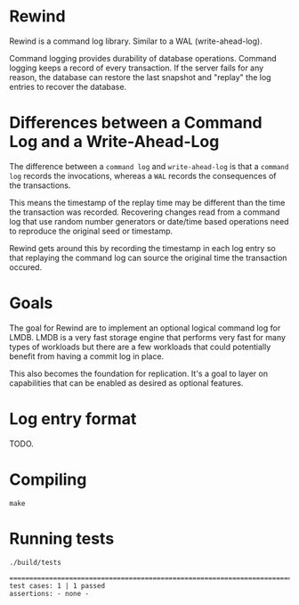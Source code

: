 # Rewind
Rewind is a command log library. Similar to a WAL (write-ahead-log).

Command logging provides durability of database operations. Command logging keeps a record of every transaction. If the server fails for any reason, the database can restore the last snapshot and "replay" the log entries to recover the database.

# Differences between a Command Log and a Write-Ahead-Log
The difference between a `command log` and `write-ahead-log` is that a `command log` records the invocations, whereas a `WAL` records the consequences of the transactions.

This means the timestamp of the replay time may be different than the time the transaction was recorded. Recovering changes read from a command log that use random number generators or date/time based operations need to reproduce the original seed or timestamp. 

Rewind gets around this by recording the timestamp in each log entry so that replaying the command log can source the original time the transaction occured.

# Goals
The goal for Rewind are to implement an optional logical command log for LMDB. LMDB is a very fast storage engine that performs very fast for many types of workloads but there are a few workloads that could potentially benefit from having a commit log in place.

This also becomes the foundation for replication. It's a goal to layer on capabilities that can be enabled as desired as optional features.

# Log entry format
TODO.

# Compiling
```
make
```

# Running tests
```
./build/tests

===============================================================================
test cases: 1 | 1 passed
assertions: - none -
```